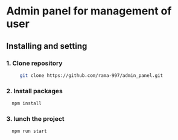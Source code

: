# Admin panel for management of user

## Installing and setting

### 1. Clone repository
```sh
     git clone https://github.com/rama-997/admin_panel.git
```

### 2. Install packages
```sh 
  npm install
```

### 3. lunch the project
```sh
  npm run start
```